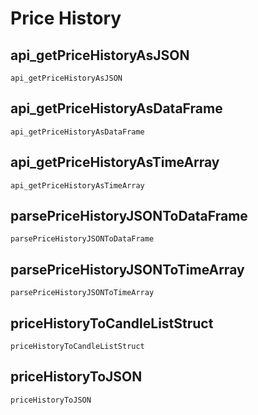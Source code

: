 # Price History

## api_getPriceHistoryAsJSON
```@docs
api_getPriceHistoryAsJSON
```
## api_getPriceHistoryAsDataFrame
```@docs
api_getPriceHistoryAsDataFrame
```

## api_getPriceHistoryAsTimeArray
```@docs
api_getPriceHistoryAsTimeArray
```

## parsePriceHistoryJSONToDataFrame
```@docs
parsePriceHistoryJSONToDataFrame
```

## parsePriceHistoryJSONToTimeArray
```@docs
parsePriceHistoryJSONToTimeArray
```

## priceHistoryToCandleListStruct
```@docs
priceHistoryToCandleListStruct
```

## priceHistoryToJSON
```@docs
priceHistoryToJSON
```
